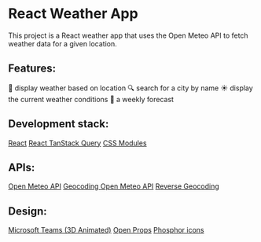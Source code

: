 # React Weather App

This project is a React weather app that uses the Open Meteo API to fetch weather data for a given location.

## Features:

📍 display weather based on location
🔍 search for a city by name
☀️ display the current weather conditions
📅 a weekly forecast

## Development stack:

[React](https://react.dev)
[React TanStack Query](https://tanstack.com/query/latest)
[CSS Modules](https://github.com/css-modules/css-modules)

## APIs:

[Open Meteo API](https://open-meteo.com)
[Geocoding Open Meteo API](https://open-meteo.com/en/docs/geocoding-api)
[Reverse Geocoding](nominatim.openstreetmap.org/reverse)

## Design:

[Microsoft Teams (3D Animated)](https://emojipedia.org/microsoft-teams)
[Open Props](https://open-props.style)
[Phosphor icons](phosphoricons.com/)
